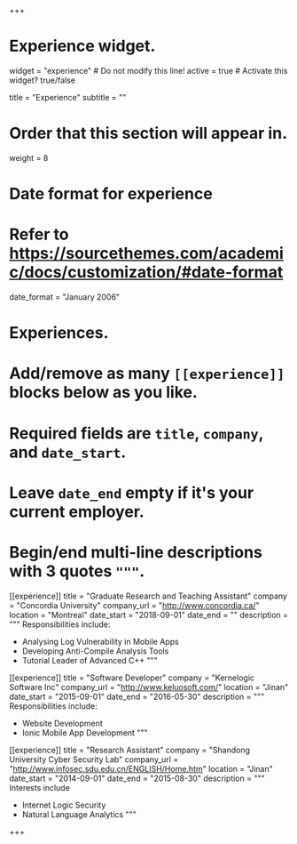 +++
# Experience widget.
widget = "experience"  # Do not modify this line!
active = true  # Activate this widget? true/false

title = "Experience"
subtitle = ""

# Order that this section will appear in.
weight = 8

# Date format for experience
#   Refer to https://sourcethemes.com/academic/docs/customization/#date-format
date_format = "January 2006"

# Experiences.
#   Add/remove as many `[[experience]]` blocks below as you like.
#   Required fields are `title`, `company`, and `date_start`.
#   Leave `date_end` empty if it's your current employer.
#   Begin/end multi-line descriptions with 3 quotes `"""`.
[[experience]]
  title = "Graduate Research and Teaching Assistant"
  company = "Concordia University"
  company_url = "http://www.concordia.ca/"
  location = "Montreal"
  date_start = "2018-09-01"
  date_end = ""
  description = """
  Responsibilities include:

  * Analysing Log Vulnerability in Mobile Apps
  * Developing Anti-Compile Analysis Tools
  * Tutorial Leader of Advanced C++ 
  """

[[experience]]
  title = "Software Developer"
  company = "Kernelogic Software Inc"
  company_url = "http://www.keluosoft.com/"
  location = "Jinan"
  date_start = "2015-09-01"
  date_end = "2016-05-30"
  description = """
  Responsibilities include:

  * Website Development
  * Ionic Mobile App Development
  """

[[experience]]
  title = "Research Assistant"
  company = "Shandong University Cyber Security Lab"
  company_url = "http://www.infosec.sdu.edu.cn/ENGLISH/Home.htm"
  location = "Jinan"
  date_start = "2014-09-01"
  date_end = "2015-08-30"
  description = """
  Interests include

  * Internet Logic Security
  * Natural Language Analytics
  """

+++
